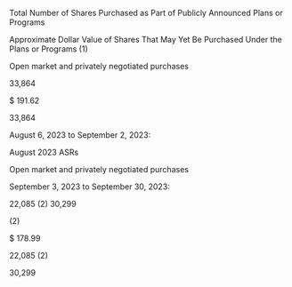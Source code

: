 Total Number
of Shares
Purchased as
Part of Publicly
Announced
Plans or
Programs

Approximate
Dollar Value of
Shares That May
Yet Be Purchased
Under the Plans
or Programs (1)

Open market and privately negotiated purchases

33,864

$  191.62

33,864

August 6, 2023 to September 2, 2023:

August 2023 ASRs

Open market and privately negotiated purchases

September 3, 2023 to September 30, 2023:

22,085  (2)
30,299

(2)

$  178.99

22,085  (2)

30,299